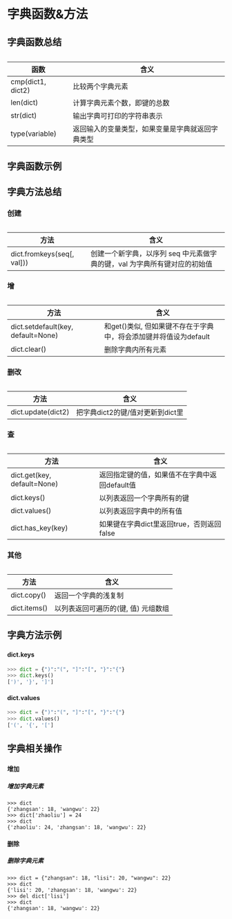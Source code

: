 # 字典函数&方法

## 字典函数总结

######  

|函数                       |含义                                   |
|---------------------------|---------------------------------------|
|cmp(dict1, dict2)          |比较两个字典元素                       |
|len(dict)                  |计算字典元素个数，即键的总数           |
|str(dict)                  |输出字典可打印的字符串表示             |
|type(variable)             |返回输入的变量类型，如果变量是字典就返回字典类型   |


## 字典函数示例


## 字典方法总结

### 创建

######  

|方法                       |含义                                   |
|---------------------------|---------------------------------------|
|dict.fromkeys(seq[, val])) |创建一个新字典，以序列 seq 中元素做字典的键，val 为字典所有键对应的初始值 |


### 增

######  

|方法                       |含义                                   |
|---------------------------|---------------------------------------|
|dict.setdefault(key, default=None) |和get()类似, 但如果键不存在于字典中，将会添加键并将值设为default   |
|dict.clear()               |删除字典内所有元素                     |


### 删改

######  

|方法                       |含义                                   |
|---------------------------|---------------------------------------|
|dict.update(dict2)         |把字典dict2的键/值对更新到dict里       |


### 查

######  

|方法                       |含义                                   |
|---------------------------|---------------------------------------|
|dict.get(key, default=None)|返回指定键的值，如果值不在字典中返回default值  |
|dict.keys()                |以列表返回一个字典所有的键             |
|dict.values()              |以列表返回字典中的所有值               |
|dict.has_key(key)          |如果键在字典dict里返回true，否则返回false  |


### 其他

######  

|方法                       |含义                                   |
|---------------------------|---------------------------------------|
|dict.copy()                |返回一个字典的浅复制                   |
|dict.items()               |以列表返回可遍历的(键, 值) 元组数组    |


## 字典方法示例

###  

#### dict.keys

```python
>>> dict = {")":"(", "]":"[", "}":"{"}
>>> dict.keys()
[')', '}', ']']
```


#### dict.values 

```python
>>> dict = {")":"(", "]":"[", "}":"{"}
>>> dict.values()
['(', '{', '[']
```


## 字典相关操作

###  

#### 增加

##### 增加字典元素

```
>>> dict
{'zhangsan': 18, 'wangwu': 22}
>>> dict['zhaoliu'] = 24
>>> dict
{'zhaoliu': 24, 'zhangsan': 18, 'wangwu': 22}
```


#### 删除

##### 删除字典元素

```
>>> dict = {"zhangsan": 18, "lisi": 20, "wangwu": 22}
>>> dict
{'lisi': 20, 'zhangsan': 18, 'wangwu': 22}
>>> del dict['lisi']
>>> dict
{'zhangsan': 18, 'wangwu': 22}
```










